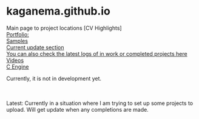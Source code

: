 # kaganema.github.io
Main page to project locations
[CV Highlights] <br>
<a href="portfolio/viewers/index.html">Portfolio:</a> <br>
[Samples](samples/mini-projects.md)  <br>
[Current update section](upload-blog.md) <br>
[You can also check the latest logs of in work or completed projects here](project-browse.md)
<br>
<a href="videos.html">Videos </a><br>
<a href="#">C Engine</a> 
<p>Currently, it is not in development yet.</p><br><br>
Latest: 
Currently in a situation where I am trying to set up some projects to upload. Will get update when any completions are made.
